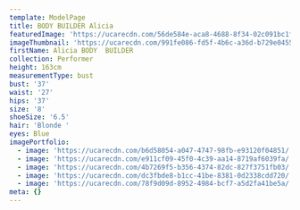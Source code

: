 ```yaml
---
template: ModelPage
title: BODY BUILDER Alicia
featuredImage: 'https://ucarecdn.com/56de584e-aca8-4688-8f34-02c091bc1f47/'
imageThumbnail: 'https://ucarecdn.com/991fe086-fd5f-4b6c-a36d-b729e04550b2/'
firstName: Alicia BODY  BUILDER
collection: Performer
height: 163cm
measurementType: bust
bust: '37'
waist: '27'
hips: '37'
size: '8'
shoeSize: '6.5'
hair: 'Blonde '
eyes: Blue
imagePortfolio:
  - image: 'https://ucarecdn.com/b6d58054-a047-4747-98fb-e93120f04851/'
  - image: 'https://ucarecdn.com/e911cf09-45f0-4c39-aa14-8719af6039fa/'
  - image: 'https://ucarecdn.com/4b7269f5-b356-4374-82dc-827f3751fb03/'
  - image: 'https://ucarecdn.com/dc3fbde8-b1cc-41be-8381-0d2338cdd720/'
  - image: 'https://ucarecdn.com/78f9d09d-8952-4984-bcf7-a5d2fa41be5a/'
meta: {}
---
```



